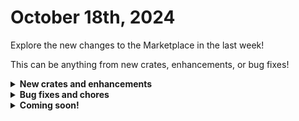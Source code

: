 # October 18th, 2024

Explore the new changes to the Marketplace in the last week!

This can be anything from new crates, enhancements, or bug fixes!

<details>

<summary><strong>New crates and enhancements</strong></summary>

* Create Ticket Workflow
  * Updated workflow to reomve deprecated actions
  * Added more subworkflows where appropriate
* Moved Security/Distribution Group additions for M365 into subworkflows.

</details>

<details>

<summary><strong>Bug fixes and chores</strong></summary>

* Rewst: user Onboarding:&#x20;
  * Created new subworkflow to encapsulate the add user to group graph call and catch failure on assign to group. Integrated it into new user workflow.
* Rewst: User Offboarding:
  * Fixed password reset failures due to invalid `usageLocation` by adding Add `usageLocation` to select for GET user call and modified location to be `{{ CTX.user_details.usageLocation|d or "US" }}`
* Amend Calendar Permissions on user
  * Added a sub-workflow to handle with-items failures and not fail the entire workflow

</details>

<details>

<summary><strong>Coming soon!</strong></summary>

* New Crate - Sonicwall Firmware Update
  * Initiate a firmware update via NSM
  * Support one or more firewall firmware upgrades at once
  * Support scheduling of firmware updates and restart times
* New Crate - Workstation Offboarding
* Utility crate - Error Handling and Reporting

</details>

